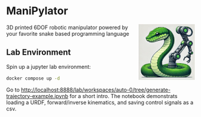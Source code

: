 # ManiPylator
<img src="logo.webp" width="150" height="150" align="right">

3D printed 6DOF robotic manipulator powered by your favorite snake based programming language


## Lab Environment
Spin up a jupyter lab environment:
``` bash
docker compose up -d
```

Go to [http://localhost:8888/lab/workspaces/auto-0/tree/generate-trajectory-example.ipynb](http://localhost:8888/lab/workspaces/auto-0/tree/generate-trajectory-example.ipynb) for a short intro. The notebook demonstrats loading a URDF, forward/inverse kinematics, and saving control signals as a csv.